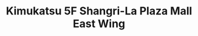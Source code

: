 ---
addr: ' 5F Shangri-La Plaza Mall East Wing'
city: Mandaluyong
country: Philippines
description: 5F Shangri-La Plaza Mall East Wing (at Shaw Blvd) 1552 Mandaluyong City
  Lungsod ng Mandaluyong
id: 52b673a0498e59b0fa73fda9
lat: 14.581343844546161
lng: 121.05562848177493
title: Kimukatsu 5F Shangri-La Plaza Mall East Wing
venue: Kimukatsu
---